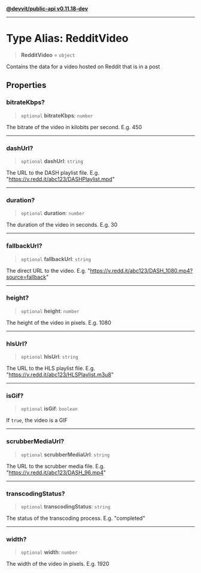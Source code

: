 [**@devvit/public-api v0.11.18-dev**](../../README.md)

---

# Type Alias: RedditVideo

> **RedditVideo** = `object`

Contains the data for a video hosted on Reddit that is in a post

## Properties

<a id="bitratekbps"></a>

### bitrateKbps?

> `optional` **bitrateKbps**: `number`

The bitrate of the video in kilobits per second. E.g. 450

---

<a id="dashurl"></a>

### dashUrl?

> `optional` **dashUrl**: `string`

The URL to the DASH playlist file. E.g. "https://v.redd.it/abc123/DASHPlaylist.mpd"

---

<a id="duration"></a>

### duration?

> `optional` **duration**: `number`

The duration of the video in seconds. E.g. 30

---

<a id="fallbackurl"></a>

### fallbackUrl?

> `optional` **fallbackUrl**: `string`

The direct URL to the video. E.g. "https://v.redd.it/abc123/DASH_1080.mp4?source=fallback"

---

<a id="height"></a>

### height?

> `optional` **height**: `number`

The height of the video in pixels. E.g. 1080

---

<a id="hlsurl"></a>

### hlsUrl?

> `optional` **hlsUrl**: `string`

The URL to the HLS playlist file. E.g. "https://v.redd.it/abc123/HLSPlaylist.m3u8"

---

<a id="isgif"></a>

### isGif?

> `optional` **isGif**: `boolean`

If `true`, the video is a GIF

---

<a id="scrubbermediaurl"></a>

### scrubberMediaUrl?

> `optional` **scrubberMediaUrl**: `string`

The URL to the scrubber media file. E.g. "https://v.redd.it/abc123/DASH_96.mp4"

---

<a id="transcodingstatus"></a>

### transcodingStatus?

> `optional` **transcodingStatus**: `string`

The status of the transcoding process. E.g. "completed"

---

<a id="width"></a>

### width?

> `optional` **width**: `number`

The width of the video in pixels. E.g. 1920
